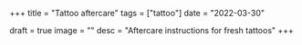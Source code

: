 +++
title = "Tattoo aftercare"
tags = ["tattoo"]
date = "2022-03-30"

draft = true
image = ""
desc = "Aftercare instructions for fresh tattoos"
+++
